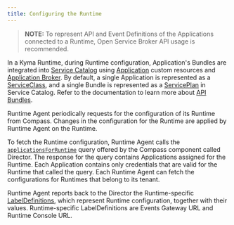 ```yaml
---
title: Configuring the Runtime
---
```


> **NOTE:** To represent API and Event Definitions of the Applications connected to a Runtime, Open Service Broker API usage is recommended.

In a Kyma Runtime, during Runtime configuration, Application's Bundles are integrated into [Service Catalog](../01-overview/02-main-areas/service-management/smgt-01-sc-overview.md) using [Application](06-custom-resources/ac-01-application.md) custom resources and [Application Broker](03-architecture/ac-04-application-broker.md).
By default, a single Application is represented as a [ServiceClass](../01-overview/02-main-areas/service-management/smgt-03-sc-resources.md), and a single Bundle is represented as a [ServicePlan](../01-overview/02-main-areas/service-management/smgt-03-sc-resources.md) in Service Catalog.
Refer to the documentation to learn more about [API Bundles](https://github.com/kyma-incubator/compass/blob/master/docs/compass/03-bundles-api.md).

Runtime Agent periodically requests for the configuration of its Runtime from Compass.
Changes in the configuration for the Runtime are applied by Runtime Agent on the Runtime.

To fetch the Runtime configuration, Runtime Agent calls the [`applicationsForRuntime`](https://github.com/kyma-incubator/compass/blob/master/components/director/pkg/graphql/schema.graphql) query offered by the Compass component called Director.
The response for the query contains Applications assigned for the Runtime.
Each Application contains only credentials that are valid for the Runtime that called the query.
Each Runtime Agent can fetch the configurations for Runtimes that belong to its tenant.

Runtime Agent reports back to the Director the Runtime-specific [LabelDefinitions](https://github.com/kyma-incubator/compass/blob/master/docs/compass/03-02-labels.md#labeldefinitions), which represent Runtime configuration, together with their values.
Runtime-specific LabelDefinitions are Events Gateway URL and Runtime Console URL.